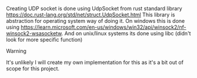 Creating UDP socket is done using UdpSocket from rust standard library https://doc.rust-lang.org/std/net/struct.UdpSocket.html
This library is abstraction for operating system way of doing it.
On windows this is done using https://learn.microsoft.com/en-us/windows/win32/api/winsock2/nf-winsock2-wsasocketw. And on unix/linux systems its done using libc (didn't look for more specific function)

>[!warning]
>It's unlikely I will create my own implementation for this as it's a bit out of scope for this project.

 
